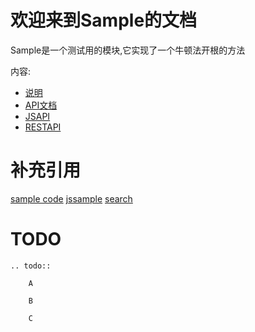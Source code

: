 # 欢迎来到Sample的文档

Sample是一个测试用的模块,它实现了一个牛顿法开根的方法

内容:

* [说明](README.md)
* [API文档](APIdoc.md)
* [JSAPI](jsapi.md)
* [RESTAPI](restapi.md)

# 补充引用

[sample code](sample.py)
[jssample](jssample.js)
[search](search.html)

# TODO

```eval_rst
.. todo::

    A

    B

    C


```
